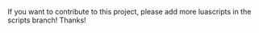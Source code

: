 If you want to contribute to this project, please add more luascripts in the scripts branch!
Thanks!
